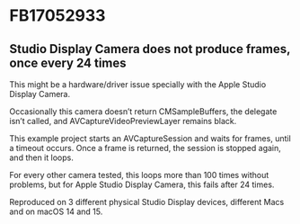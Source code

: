# FB17052933

## Studio Display Camera does not produce frames, once every 24 times

This might be a hardware/driver issue specially with the Apple Studio Display Camera.

Occasionally this camera doesn’t return CMSampleBuffers, the delegate isn’t called, and AVCaptureVideoPreviewLayer remains black.

This example project starts an AVCaptureSession and waits for frames, until a timeout occurs. Once a frame is returned, the session is stopped again, and then it loops.

For every other camera tested, this loops more than 100 times without problems, but for Apple Studio Display Camera, this fails after 24 times.

Reproduced on 3 different physical Studio Display devices, different Macs and on macOS 14 and 15.

